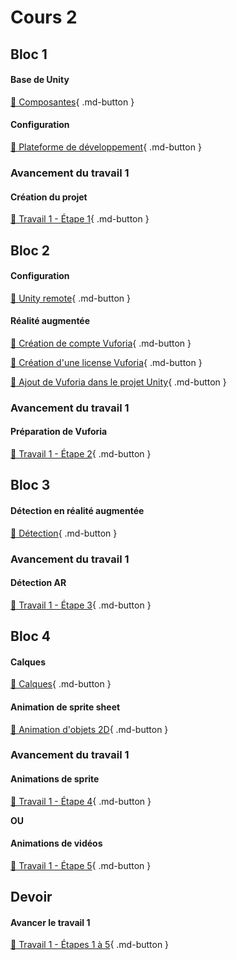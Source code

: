 # Cours 2

## Bloc 1
#### Base de Unity
[📝 Composantes](./unity/composantes.md){ .md-button }           

#### Configuration
[📝 Plateforme de développement](./installation/configuration.md){ .md-button }     

### Avancement du travail 1
#### Création du projet
[💼 Travail 1 - Étape 1](https://tim-montmorency.com/compendium/582-401-realite-mixte/consignes/travail1-creation-projet.html){ .md-button }     

## Bloc 2
#### Configuration
[📝 Unity remote](./installation/unity-remote.md){ .md-button }   
       
#### Réalité augmentée
[📝 Création de compte Vuforia](./realite-augmentee/compte_vuforia.md){ .md-button }       

[📝 Création d'une license Vuforia](./realite-augmentee/license_vuforia.md){ .md-button }      

[📝 Ajout de Vuforia dans le projet Unity](./realite-augmentee/vuforia_unity.md){ .md-button }   

### Avancement du travail 1
#### Préparation de Vuforia
[💼 Travail 1 - Étape 2](https://tim-montmorency.com/compendium/582-401-realite-mixte/consignes/travail1-preparation-vuforia){ .md-button }     

## Bloc 3
#### Détection en réalité augmentée
[📝 Détection](./realite-augmentee/detection.md){ .md-button }   

### Avancement du travail 1
#### Détection AR
[💼 Travail 1 - Étape 3](https://tim-montmorency.com/compendium/582-401-realite-mixte/consignes/travail1-detection-ar){ .md-button }     


## Bloc 4  
#### Calques
[📝 Calques](./unity/sorting_layers.md){ .md-button }       

#### Animation de sprite sheet
[📝 Animation d'objets 2D](./unity/animation.md){ .md-button }   

### Avancement du travail 1       
#### Animations de sprite
[💼 Travail 1  - Étape 4](https://tim-montmorency.com/compendium/582-401-realite-mixte/consignes/travail1-animation-sprite){ .md-button }       

**OU**     

#### Animations de vidéos
[💼 Travail 1  - Étape 5](https://tim-montmorency.com/compendium/582-401-realite-mixte/consignes/travail1-animation-video){ .md-button }     

## Devoir 
#### Avancer le travail 1
[💼 Travail 1 - Étapes 1 à 5](https://tim-montmorency.com/compendium/582-401-realite-mixte/consignes/travail1){ .md-button }    
